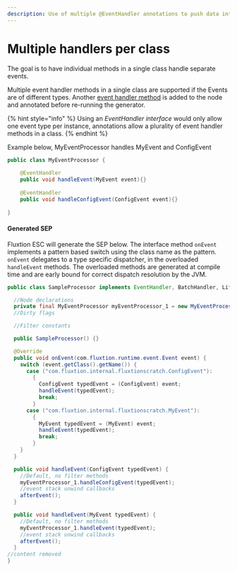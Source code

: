```yaml
---
description: Use of multiple @EventHandler annotations to push data into a SEP
---
```


# Multiple handlers per class

The goal is to have individual methods in a single class handle separate events.

Multiple event handler methods in a single class are supported if the Events are of different types. Another [event handler method](./) is added to the node and annotated before re-running the generator. 

{% hint style="info" %}
Using an _EventHandler interface_ would only allow one event type per instance, annotations allow a plurality of event handler methods in a class. 
{% endhint %}

Example below, MyEventProcessor handles MyEvent and ConfigEvent

```java
public class MyEventProcessor {
    
    @EventHandler
    public void handleEvent(MyEvent event){}
    
    @EventHandler
    public void handleConfigEvent(ConfigEvent event){}
    
}
```

####  Generated SEP 

Fluxtion ESC will generate the SEP below. The interface method `onEvent` implements a pattern based switch using the class name as the pattern. `onEvent` delegates to a type specific dispatcher, in the overloaded `handleEvent` methods. The overloaded methods are generated at compile time and are early bound for correct dispatch resolution  by the JVM.

```java
public class SampleProcessor implements EventHandler, BatchHandler, Lifecycle {

  //Node declarations
  private final MyEventProcessor myEventProcessor_1 = new MyEventProcessor();
  //Dirty flags

  //Filter constants

  public SampleProcessor() {}

  @Override
  public void onEvent(com.fluxtion.runtime.event.Event event) {
    switch (event.getClass().getName()) {
      case ("com.fluxtion.internal.fluxtionscratch.ConfigEvent"):
        {
          ConfigEvent typedEvent = (ConfigEvent) event;
          handleEvent(typedEvent);
          break;
        }
      case ("com.fluxtion.internal.fluxtionscratch.MyEvent"):
        {
          MyEvent typedEvent = (MyEvent) event;
          handleEvent(typedEvent);
          break;
        }
    }
  }

  public void handleEvent(ConfigEvent typedEvent) {
    //Default, no filter methods
    myEventProcessor_1.handleConfigEvent(typedEvent);
    //event stack unwind callbacks
    afterEvent();
  }

  public void handleEvent(MyEvent typedEvent) {
    //Default, no filter methods
    myEventProcessor_1.handleEvent(typedEvent);
    //event stack unwind callbacks
    afterEvent();
  }
//content removed
}
```

